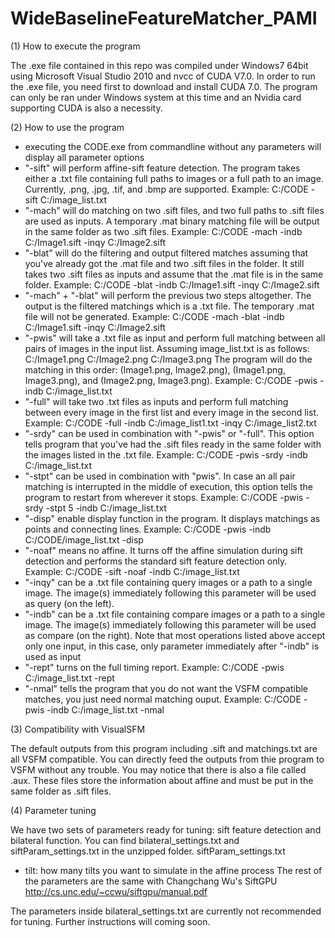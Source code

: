 # WideBaselineFeatureMatcher_PAMI
(1) How to execute the program

The .exe file contained in this repo was compiled under Windows7 64bit using Microsoft Visual Studio 2010 and nvcc of CUDA V7.0. In order to run the .exe file, you need first to download and install CUDA 7.0. The program can only be ran under Windows system at this time and an Nvidia card supporting CUDA is also a necessity.

(2) How to use the program
  - executing the CODE.exe from commandline without any parameters will display all parameter options
  - "-sift" will perform affine-sift feature detection. The program takes either a .txt file containing full paths to images or     a full path to an image. Currently, .png, .jpg, .tif, and .bmp are supported. Example: C:/CODE -sift C:/image_list.txt
  - "-mach" will do matching on two .sift files, and two full paths to .sift files are used as inputs. A temporary .mat binary      matching file will be output in the same folder as two .sift files. Example: C:/CODE -mach -indb C:/Image1.sift -inqy           C:/Image2.sift
  - "-blat" will do the filtering and output filtered matches assuming that you've already got the .mat file and two .sift files     in the folder. It still takes two .sift files as inputs and assume that the .mat file is in the same folder. Example:           C:/CODE -blat -indb C:/Image1.sift -inqy C:/Image2.sift
  - "-mach" + "-blat" will perform the previous two steps altogether. The output is the filtered matchings which is a .txt file.     The temporary .mat file will not be generated. Example: C:/CODE -mach -blat -indb C:/Image1.sift -inqy C:/Image2.sift
  - "-pwis" will take a .txt file as input and perform full matching between all pairs of images in the input list. Assuming        image_list.txt is as follows:
    C:/Image1.png
    C:/Image2.png
    C:/Image3.png
    The program will do the matching in this order: (Image1.png, Image2.png), (Image1.png, Image3.png), and (Image2.png,            Image3.png).
    Example: C:/CODE -pwis -indb C:/image_list.txt
  - "-full" will take two .txt files as inputs and perform full matching between every image in the first list and every         image in the second list. Example: C:/CODE -full -indb C:/image_list1.txt -inqy C:/image_list2.txt
  - "-srdy" can be used in combination with "-pwis" or "-full". This option tells program that you've had the .sift files        ready in the same folder with the images listed in the .txt file. Example: C:/CODE -pwis -srdy -indb C:/image_list.txt
  - "-stpt" can be used in combination with "pwis". In case an all pair matching is interrupted in the middle of execution,      this option tells the program to restart from wherever it stops. Example: C:/CODE -pwis -srdy -stpt 5 -indb                  C:/image_list.txt
  - "-disp" enable display function in the program. It displays matchings as points and connecting lines. Example: C:/CODE       -pwis -indb C:/CODE/image_list.txt -disp
  - "-noaf" means no affine. It turns off the affine simulation during sift detection and performs the standard sift feature     detection only. Example: C:/CODE -sift -noaf -indb C:/image_list.txt
  - "-inqy" can be a .txt file containing query images or a path to a single image. The image(s) immediately following this      parameter will be used as query (on the left).
  - "-indb" can be a .txt file containing compare images or a path to a single image. The image(s) immediately following this     parameter will be used as compare (on the right). Note that most operations listed above accept only one input, in this      case, only parameter immediately after "-indb" is used as input
  - "-rept" turns on the full timing report. Example: C:/CODE -pwis C:/image_list.txt -rept
  - "-nmal" tells the program that you do not want the VSFM compatible matches, you just need normal matching ouput. Example:     C:/CODE -pwis -indb C:/image_list.txt -nmal
  
(3) Compatibility with VisualSFM

The default outputs from this program including .sift and matchings.txt are all VSFM compatible. You can directly feed the outputs from thie program to VSFM without any trouble. You may notice that there is also a file called .aux. These files store the information about affine and must be put in the same folder as .sift files.

(4) Parameter tuning

We have two sets of parameters ready for tuning: sift feature detection and bilateral function. You can find bilateral_settings.txt and siftParam_settings.txt in the unzipped folder.
siftParam_settings.txt
 - tilt: how many tilts you want to simulate in the affine process
The rest of the parameters are the same with Changchang Wu's SiftGPU http://cs.unc.edu/~ccwu/siftgpu/manual.pdf

The parameters inside bilateral_settings.txt are currently not recommended for tuning. Further instructions will coming soon.
